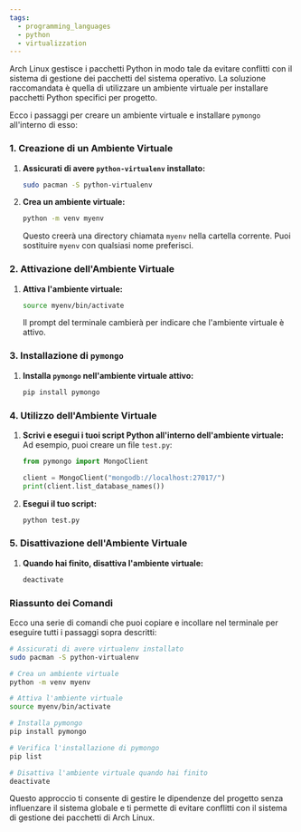 ```yaml
---
tags:
  - programming_languages
  - python
  - virtualizzation
---
```

Arch Linux gestisce i pacchetti Python in modo tale da evitare conflitti con il sistema di gestione dei pacchetti del sistema operativo. La soluzione raccomandata è quella di utilizzare un ambiente virtuale per installare pacchetti Python specifici per progetto.

Ecco i passaggi per creare un ambiente virtuale e installare `pymongo` all'interno di esso:

### 1. Creazione di un Ambiente Virtuale

1. **Assicurati di avere `python-virtualenv` installato:**
   ```bash
   sudo pacman -S python-virtualenv
   ```

2. **Crea un ambiente virtuale:**
   ```bash
   python -m venv myenv
   ```
   Questo creerà una directory chiamata `myenv` nella cartella corrente. Puoi sostituire `myenv` con qualsiasi nome preferisci.

### 2. Attivazione dell'Ambiente Virtuale

1. **Attiva l'ambiente virtuale:**
   ```bash
   source myenv/bin/activate
   ```
   Il prompt del terminale cambierà per indicare che l'ambiente virtuale è attivo.

### 3. Installazione di `pymongo`

1. **Installa `pymongo` nell'ambiente virtuale attivo:**
   ```bash
   pip install pymongo
   ```

### 4. Utilizzo dell'Ambiente Virtuale

1. **Scrivi e esegui i tuoi script Python all'interno dell'ambiente virtuale:**
   Ad esempio, puoi creare un file `test.py`:
   ```python
   from pymongo import MongoClient

   client = MongoClient("mongodb://localhost:27017/")
   print(client.list_database_names())
   ```

2. **Esegui il tuo script:**
   ```bash
   python test.py
   ```

### 5. Disattivazione dell'Ambiente Virtuale

1. **Quando hai finito, disattiva l'ambiente virtuale:**
   ```bash
   deactivate
   ```

### Riassunto dei Comandi

Ecco una serie di comandi che puoi copiare e incollare nel terminale per eseguire tutti i passaggi sopra descritti:

```bash
# Assicurati di avere virtualenv installato
sudo pacman -S python-virtualenv

# Crea un ambiente virtuale
python -m venv myenv

# Attiva l'ambiente virtuale
source myenv/bin/activate

# Installa pymongo
pip install pymongo

# Verifica l'installazione di pymongo
pip list

# Disattiva l'ambiente virtuale quando hai finito
deactivate
```

Questo approccio ti consente di gestire le dipendenze del progetto senza influenzare il sistema globale e ti permette di evitare conflitti con il sistema di gestione dei pacchetti di Arch Linux.